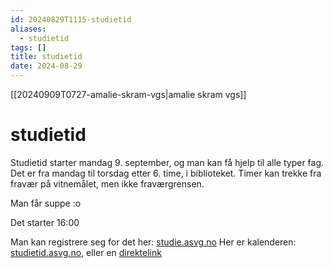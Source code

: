 ```yaml
---
id: 20240829T1115-studietid
aliases:
  - studietid
tags: []
title: studietid
date: 2024-08-29
---
```


[[20240909T0727-amalie-skram-vgs|amalie skram vgs]]

# studietid

Studietid starter mandag 9. september, og man kan få hjelp til alle typer fag. Det er fra mandag til torsdag etter 6. time, i biblioteket. Timer kan trekke fra fravær på vitnemålet, men ikke fraværgrensen.

Man får suppe :o

Det starter 16:00

Man kan registrere seg for det her: [studie.asvg.no](https://studie.asvg.no)
Her er kalenderen: [studietid.asvg.no](https://studietid.asvg.no), eller en [direktelink](https://calendar.google.com/calendar/u/0/embed?src=asvg.no_br1ad1b95qtrrv39scqhbu3ut8@group.calendar.google.com&ctz=Europe/Oslo&pli=1)

